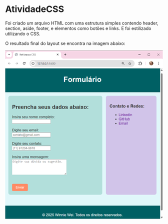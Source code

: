 # AtividadeCSS

Foi criado um arquivo HTML com uma estrutura simples contendo header, section, aside, footer, e elementos como botões e links. 
E foi estilizado utilizando o CSS.

O resultado final do layout se encontra na imagem abaixo: 

![tela_final](Prints/tela_final.png)
